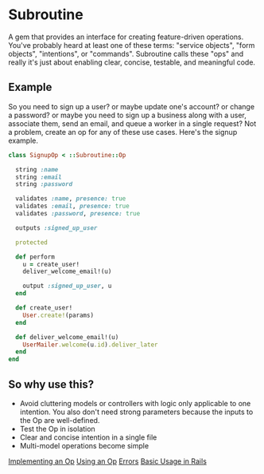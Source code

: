 # Subroutine

A gem that provides an interface for creating feature-driven operations. You've probably heard at least one of these terms: "service objects", "form objects", "intentions", or "commands". Subroutine calls these "ops" and really it's just about enabling clear, concise, testable, and meaningful code.

## Example

So you need to sign up a user? or maybe update one's account? or change a password? or maybe you need to sign up a business along with a user, associate them, send an email, and queue a worker in a single request? Not a problem, create an op for any of these use cases. Here's the signup example.

```ruby
class SignupOp < ::Subroutine::Op

  string :name
  string :email
  string :password

  validates :name, presence: true
  validates :email, presence: true
  validates :password, presence: true

  outputs :signed_up_user

  protected

  def perform
    u = create_user!
    deliver_welcome_email!(u)

    output :signed_up_user, u
  end

  def create_user!
    User.create!(params)
  end

  def deliver_welcome_email!(u)
    UserMailer.welcome(u.id).deliver_later
  end
end
```

## So why use this?

- Avoid cluttering models or controllers with logic only applicable to one intention. You also don't need strong parameters because the inputs to the Op are well-defined.
- Test the Op in isolation
- Clear and concise intention in a single file
- Multi-model operations become simple

[Implementing an Op](https://github.com/guideline-tech/subroutine/wiki/Implementing-an-Op)
[Using an Op](https://github.com/guideline-tech/subroutine/wiki/Using-an-Op)
[Errors](https://github.com/guideline-tech/subroutine/wiki/Errors)
[Basic Usage in Rails](https://github.com/guideline-tech/subroutine/wiki/Rails-Usage)
